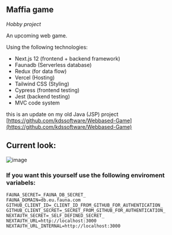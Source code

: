 ## Maffia game 

_Hobby project_

An upcoming web game.

Using the following technologies:
- Next.js 12 (frontend + backend framework)
- Faunadb (Serverless database)
- Redux (for data flow)
- Vercel (Hosting)
- Tailwind CSS (Styling)
- Cypress (frontend testing)
- Jest (backend testing)
- MVC code system

this is an update on my old Java (JSP) project [https://github.com/kdssoftware/Webbased-Game](https://github.com/kdssoftware/Webbased-Game)

## Current look: 
![image](https://user-images.githubusercontent.com/10829524/157524672-1d07483e-6114-4a4c-8e1c-f857e82ab813.png)
### If you want this yourself use the following enviroment variabels:
```
FAUNA_SECRET=_FAUNA_DB_SECRET_
FAUNA_DOMAIN=db.eu.fauna.com
GITHUB_CLIENT_ID=_CLIENT_ID_FROM_GITHUB_FOR_AUTHENTICATION_
GITHUB_CLIENT_SECRET=_SECRET_FROM_GITHUB_FOR_AUTHENTICATION_
NEXTAUTH_SECRET=_SELF_DEFINED_SECRET_
NEXTAUTH_URL=http://localhost:3000
NEXTAUTH_URL_INTERNAL=http://localhost:3000
```